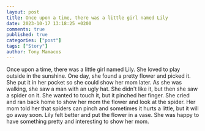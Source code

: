 ```yaml
---
layout: post
title: Once upon a time, there was a little girl named Lily
date: 2023-10-17 13:18:25 +0200
comments: true
published: true
categories: ["post"]
tags: ["Story"]
author: Tony Mamacos
---
```

Once upon a time, there was a little girl named Lily. She loved to play outside in the sunshine. One day, she found a pretty flower and picked it. She put it in her pocket so she could show her mom later.
As she was walking, she saw a man with an ugly hat. She didn't like it, but then she saw a spider on it. She wanted to touch it, but it pinched her finger. She cried and ran back home to show her mom the flower and look at the spider.
Her mom told her that spiders can pinch and sometimes it hurts a little, but it will go away soon. Lily felt better and put the flower in a vase. She was happy to have something pretty and interesting to show her mom.
